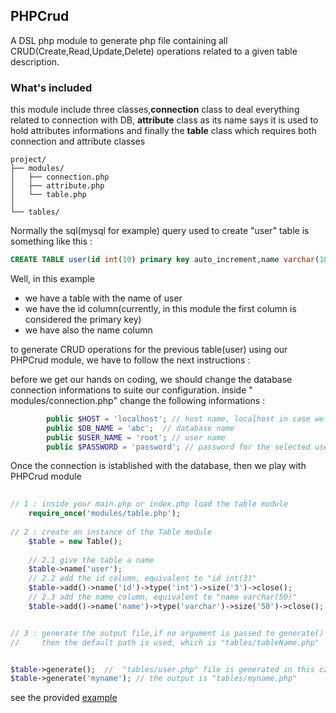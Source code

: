 ## PHPCrud
A DSL php module to generate php file containing all CRUD(Create,Read,Update,Delete) operations related to a given table description. 

### What's included 
this module include three classes,**connection** class to deal everything related to connection with DB, **attribute** class as its name says it is used to hold attributes informations and finally the **table** class which requires both connection and attribute classes

```
project/
├── modules/
│   ├── connection.php 
│   ├── attribute.php 
│   └── table.php  
│   
└── tables/
```

Normally the sql(mysql for example) query used to create  "user" table is something like this :
​
```sql
CREATE TABLE user(id int(10) primary key auto_increment,name varchar(100));
```
Well, in this example
* we have a table with the name of user 
* we have the id column(currently, in this module  the first column is considered the primary key)
* we have also the name column


to generate CRUD operations for the previous table(user) using our PHPCrud module, we have to follow the next instructions : 

before we get our hands on coding, we should change the database connection informations to suite our configuration. 
inside " modules/connection.php" change the following informations :
​
```php
        public $HOST = 'localhost'; // host name, localhost in case we are working locally
        public $DB_NAME = 'abc';  // database name
        public $USER_NAME = 'root'; // user name 
        public $PASSWORD = 'password'; // password for the selected user 
```
Once the connection is istablished with  the database, then we play with PHPCrud  module

```php
​
// 1 : inside your main.php or index.php load the table module    
    require_once('modules/table.php');
    
// 2 : create an instance of the Table module
    $table = new Table();
    
	// 2.1 give the table a name 
	$table->name('user');
	// 2.2 add the id column, equivalent to "id int(3)"
	$table->add()->name('id')->type('int')->size('3')->close();  
	// 2.3 add the name column, equivalent to "name varchar(50)"
	$table->add()->name('name')->type('varchar')->size('50')->close();


// 3 : generate the output file,if no argument is passed to generate() method 	 
//     then the default path is used, which is "tables/tableName.php"


$table->generate();  //  "tables/user.php" file is generated in this case because the name of table is user
$table->generate('myname'); // the output is "tables/myname.php"
```  



see the provided [example](./example.php)
